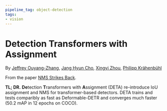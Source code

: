 ```yaml
---
pipeline_tag: object-detection
tags:
- vision
---
```

# Detection Transformers with Assignment

By [Jeffrey Ouyang-Zhang](https://jozhang97.github.io/),  [Jang Hyun Cho](https://sites.google.com/view/janghyuncho/), [Xingyi Zhou](https://www.cs.utexas.edu/~zhouxy/), [Philipp Krähenbühl](http://www.philkr.net/)

From the paper [NMS Strikes Back](https://arxiv.org/abs/2212.06137).


**TL; DR.** **De**tection **T**ransformers with **A**ssignment (DETA) re-introduce IoU assignment and NMS for transformer-based detectors. DETA trains and tests comparibly as fast as Deformable-DETR and converges much faster (50.2 mAP in 12 epochs on COCO).